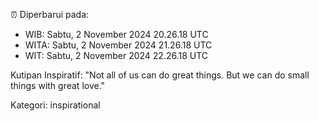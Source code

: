 ⏰ Diperbarui pada:
- WIB: Sabtu, 2 November 2024 20.26.18 UTC
- WITA: Sabtu, 2 November 2024 21.26.18 UTC
- WIT: Sabtu, 2 November 2024 22.26.18 UTC

Kutipan Inspiratif:
"Not all of us can do great things. But we can do small things with great love."


Kategori: inspirational

